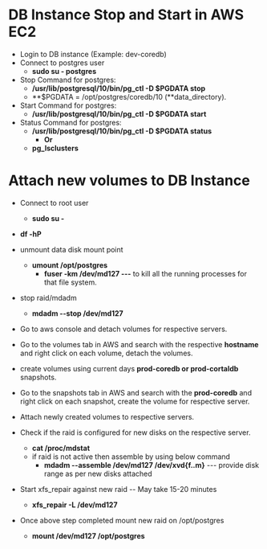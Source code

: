 # DB Instance Stop and Start in AWS EC2

- Login to DB instance (Example: dev-coredb)
- Connect to postgres user
  - **sudo su - postgres**
- Stop Command for postgres:
  - **/usr/lib/postgresql/10/bin/pg_ctl -D $PGDATA stop**
  - **$PGDATA = /opt/postgres/coredb/10 (**data_directory).
- Start Command for postgres:
  - **/usr/lib/postgresql/10/bin/pg_ctl -D $PGDATA start**
- Status Command for postgres:
  - **/usr/lib/postgresql/10/bin/pg_ctl -D $PGDATA status**
    - **Or**
  - **pg_lsclusters**

# Attach new volumes to DB Instance

- Connect to root user
  - **sudo su -**
- **df -hP**
- unmount data disk mount point
  - **umount /opt/postgres**
    - **fuser -km /dev/md127 ---** to kill all the running processes for that file system.
- stop raid/mdadm
  - **mdadm --stop /dev/md127**
- Go to aws console and detach volumes for respective servers.

- Go to the volumes tab in AWS and search with the respective **hostname** and right click on each volume, detach the volumes.
- create volumes using current days **prod-coredb or prod-cortaldb** snapshots.

- Go to the snapshots tab in AWS and search with the **prod-coredb** and right click on each snapshot, create the volume for respective server.
- Attach newly created volumes to respective servers.
- Check if the raid is configured for new disks on the respective server.
  - **cat /proc/mdstat**
  - if raid is not active then assemble by using below command
    - **mdadm --assemble /dev/md127 /dev/xvd{f..m}** --- provide disk range as per new disks attached
- Start xfs_repair against new raid -- May take 15-20 minutes
  - **xfs_repair -L /dev/md127**
- Once above step completed mount new raid on /opt/postgres
  - **mount /dev/md127 /opt/postgres**